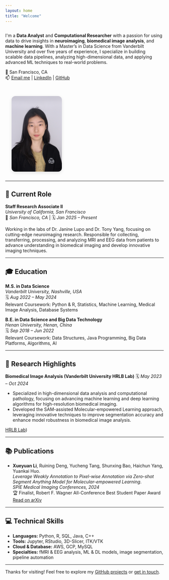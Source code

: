 ```yaml
---
layout: home
title: "Welcome"
---
```


<div style="display: flex; flex-wrap: wrap; align-items: flex-start; justify-content: space-between; gap: 30px;">

  <!-- Left Column: Intro Text -->
  <div style="flex: 1; min-width: 280px;">

<p>I'm a <strong>Data Analyst</strong> and <strong>Computational Researcher</strong> with a passion for using data to drive insights in <strong>neuroimaging</strong>, <strong>biomedical image analysis</strong>, and <strong>machine learning</strong>. With a Master’s in Data Science from Vanderbilt University and over five years of experience, I specialize in building scalable data pipelines, analyzing high-dimensional data, and applying advanced ML techniques to real-world problems.</p>

<p>📍 San Francisco, CA  
<br>📫 <a href="mailto:xueyuan.li@ucsf.edu">Email me</a> | <a href="https://www.linkedin.com/in/xueyuan-li-674208249/">LinkedIn</a> | <a href="https://github.com/Xueyuan33">GitHub</a></p>
  </div>

  <!-- Right Column: Photo -->
  <div style="min-width: 200px; text-align: center;">
    <img src="Alice.JPG" alt="Xueyuan Li" style="width: 160px; border-radius: 12px; box-shadow: 0 4px 12px rgba(0,0,0,0.1); margin-bottom: 12px;" />
  </div>

</div>

---

## 🧪 Current Role

**Staff Research Associate II**  
*University of California, San Francisco*  
📍 *San Francisco, CA* | 🗓 *Jan 2025 – Present*

Working in the labs of Dr. Janine Lupo and Dr. Tony Yang, focusing on cutting-edge neuroimaging research. Responsible for collecting, transferring, processing, and analyzing MRI and EEG data from patients to advance understanding in biomedical imaging and develop innovative imaging techniques.

---

## 🎓 Education

**M.S. in Data Science**  
*Vanderbilt University, Nashville, USA*  
🗓 *Aug 2022 – May 2024*  
Relevant Coursework: Python & R, Statistics, Machine Learning, Medical Image Analysis, Database Systems

**B.E. in Data Science and Big Data Technology**  
*Henan University, Henan, China*  
🗓 *Sep 2018 – Jun 2022*  
Relevant Coursework: Data Structures, Java Programming, Big Data Platforms, Algorithms, AI

---

## 🔬 Research Highlights

**Biomedical Image Analysis (Vanderbilt University HRLB Lab)**
🗓 *May 2023 – Oct 2024*  
- Specialized in high-dimensional data analysis and computational pathology, focusing on advancing machine learning and deep learning algorithms for high-resolution biomedical imaging. 
- Developed the SAM-assisted Molecular-empowered Learning approach, leveraging innovative techniques to improve segmentation accuracy and enhance model robustness in biomedical image analysis.

[HRLB Lab](https://hrlblab.github.io))

---

## 📚 Publications

- **Xueyuan Li**, Ruining Deng, Yucheng Tang, Shunxing Bao, Haichun Yang, Yuankai Huo.  
  *Leverage Weakly Annotation to Pixel-wise Annotation via Zero-shot Segment Anything Model for Molecular-empowered Learning*.  
  *SPIE Medical Imaging Conferences, 2024*  
  🏆 Finalist, Robert F. Wagner All-Conference Best Student Paper Award  
  [Read on arXiv](https://arxiv.org/abs/2308.05785v1)

---

## 💻 Technical Skills

- **Languages:** Python, R, SQL, Java, C++  
- **Tools:** Jupyter, RStudio, 3D-Slicer, ITK/VTK  
- **Cloud & Database:** AWS, GCP, MySQL  
- **Specialties:** fMRI & EEG analysis, ML & DL models, image segmentation, pipeline automation

---

Thanks for visiting! Feel free to explore my [GitHub projects](https://github.com/Xueyuan33) or [get in touch](mailto:xueyuan.li@ucsf.edu).
